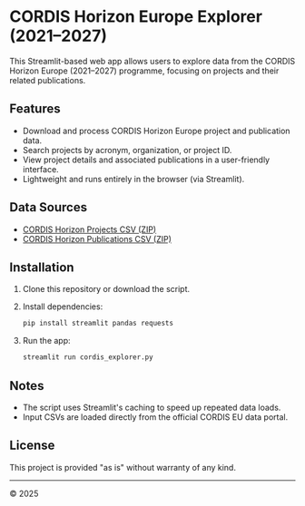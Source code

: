 # CORDIS Horizon Europe Explorer (2021–2027)

This Streamlit-based web app allows users to explore data from the CORDIS Horizon Europe (2021–2027) programme, focusing on projects and their related publications.

## Features

- Download and process CORDIS Horizon Europe project and publication data.
- Search projects by acronym, organization, or project ID.
- View project details and associated publications in a user-friendly interface.
- Lightweight and runs entirely in the browser (via Streamlit).

## Data Sources

- [CORDIS Horizon Projects CSV (ZIP)](https://cordis.europa.eu/data/cordis-HORIZONprojects-csv.zip)
- [CORDIS Horizon Publications CSV (ZIP)](https://cordis.europa.eu/data/cordis-HORIZONprojectPublications-csv.zip)

## Installation

1. Clone this repository or download the script.
2. Install dependencies:
   ```bash
   pip install streamlit pandas requests
   ```

3. Run the app:
   ```bash
   streamlit run cordis_explorer.py
   ```

## Notes

- The script uses Streamlit's caching to speed up repeated data loads.
- Input CSVs are loaded directly from the official CORDIS EU data portal.

## License

This project is provided "as is" without warranty of any kind.

---

© 2025
